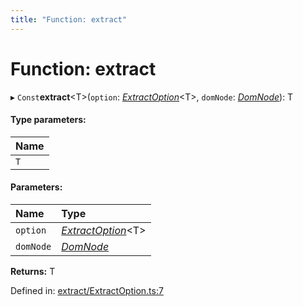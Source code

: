 ```yaml
---
title: "Function: extract"
---
```


# Function: extract

▸ `Const`**extract**<T\>(`option`: [*ExtractOption*](../types/extractoption.md)<T\>, `domNode`: [*DomNode*](../classes/domnode.md)): T

#### Type parameters:

Name |
:------ |
`T` |

#### Parameters:

Name | Type |
:------ | :------ |
`option` | [*ExtractOption*](../types/extractoption.md)<T\> |
`domNode` | [*DomNode*](../classes/domnode.md) |

**Returns:** T

Defined in: [extract/ExtractOption.ts:7](https://github.com/44x1carbon/gigantes/blob/89b5bd4/src/extract/ExtractOption.ts#L7)

